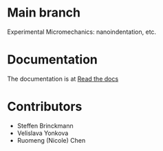 # Main branch
Experimental Micromechanics: nanoindentation, etc.

# Documentation
The documentation is at [Read the docs](https://micromechanics.readthedocs.io/en/main/)

# Contributors
- Steffen Brinckmann
- Velislava Yonkova
- Ruomeng (Nicole) Chen
